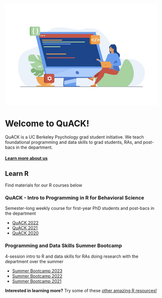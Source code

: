 
![image](code.jpeg)

# Welcome to QuACK!
QuACK is a UC Berkeley Psychology grad student initiative. We teach foundational programming and data skills to grad students, RAs, and post-bacs in the department.

#### [Learn more about us](https://ucb-psychology-quack.github.io/site/about/about)

## Learn R
Find materials for our R courses below

### QuACK - Intro to Programming in R for Behavioral Science
Semester-long weekly course for first-year PhD students and post-bacs in the department 

* [QuACK 2022](https://ucb-psychology-quack.github.io/site/QuACK2022/Quack2022)  
* [QuACK 2021](https://ucb-psychology-quack.github.io/site/QuACK2021/Quack2021)  
* [QuACK 2020](https://ucb-psychology-quack.github.io/site/QuACK2020/QuACK_2020)  
  
### Programming and Data Skills Summer Bootcamp
4-session intro to R and data skills for RAs doing research with the department over the summer  
* [Summer Bootcamp 2023](https://ucb-psychology-quack.github.io/site/Bootcamp_2023/bootcamp2023)
* [Summer Bootcamp 2022](https://ucb-psychology-quack.github.io/site/Bootcamp_2022/bootcamp2022)  
* [Summer Bootcamp 2021](https://ucb-psychology-quack.github.io/site/Bootcamp_2021/bootcamp)  
  
    
    
    
**Interested in learning more?** Try some of these [other amazing R resources!](https://ucb-psychology-quack.github.io/site/resources/r-resources) 
